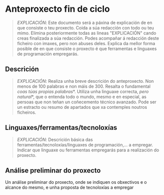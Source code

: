 # Anteproxecto fin de ciclo

> *EXPLICACIÓN*: Este documento será a páxina de explicación de en que consiste o teu proxecto. Coida a súa redacción con todo ou teu mimo. Elimina posteriormente todas as lineas "EXPLICACIÓN" cando creas finalizada a súa redacción.
> Podes acompañar á redacción deste ficheiro con imaxes, pero non abuses deles.
> Explica da mellor forma posible de en que consiste o proxecto é que ferramentas e linguaxes de programación empregarás.

## Descrición

> *EXPLICACIÓN*: Realiza unha breve descrición do anteproxecto. Non menos de 100 palabras e non máis de 300. Resalta o fundamental *coas túas propias palabras**. Utiliza unha linguaxe correcta, *pero natural**, que o entenda todo o mundo, mesmo e en especial, as persoas que non teñan un coñecemento técnico avanzado. Pode ser un estracto ou resumo de apartados que xa contemples noutros ficheiros.

## Linguaxes/ferramentas/tecnoloxías

> *EXPLICACIÓN*: Descrición básica das ferramentas/tecnoloxías/linguaxes de programación,... a empregar. Indicar que linguaxe ou ferramentas empregarás para a realización do proxecto. 

## Análise preliminar do proxecto

Un análise preliminar do proxecto, onde se indiquen os obxectivos e o alcance do mesmo, e unha proposta de tecnoloxías a empregar 